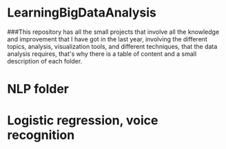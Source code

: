 # LearningBigDataAnalysis 
###This repository has all the small projects that involve all the knowledge and improvement that I have got in the last year, involving the different topics, analysis, visualization tools, and different techniques, that the data analysis requires, that's why there is a table of content and a small description of each folder. 

# NLP folder
# Logistic regression, voice recognition 
